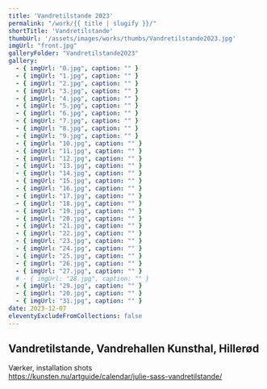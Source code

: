 ```yaml
---
title: 'Vandretilstande 2023'
permalink: "/work/{{ title | slugify }}/"
shortTitle: 'Vandretilstande'
thumbUrl: '/assets/images/works/thumbs/Vandretilstande2023.jpg'
imgUrl: "front.jpg"
galleryFolder: "Vandretilstande2023"
gallery:
  - { imgUrl: "0.jpg", caption: "" }
  - { imgUrl: "1.jpg", caption: "" }
  - { imgUrl: "2.jpg", caption: "" }
  - { imgUrl: "3.jpg", caption: "" }
  - { imgUrl: "4.jpg", caption: "" }
  - { imgUrl: "5.jpg", caption: "" }
  - { imgUrl: "6.jpg", caption: "" }
  - { imgUrl: "7.jpg", caption: "" }
  - { imgUrl: "8.jpg", caption: "" }
  - { imgUrl: "9.jpg", caption: "" }
  - { imgUrl: "10.jpg", caption: "" }
  - { imgUrl: "11.jpg", caption: "" }
  - { imgUrl: "12.jpg", caption: "" }
  - { imgUrl: "13.jpg", caption: "" }
  - { imgUrl: "14.jpg", caption: "" }
  - { imgUrl: "15.jpg", caption: "" }
  - { imgUrl: "16.jpg", caption: "" }
  - { imgUrl: "17.jpg", caption: "" }
  - { imgUrl: "18.jpg", caption: "" }
  - { imgUrl: "19.jpg", caption: "" }
  - { imgUrl: "20.jpg", caption: "" }
  - { imgUrl: "21.jpg", caption: "" }
  - { imgUrl: "22.jpg", caption: "" }
  - { imgUrl: "23.jpg", caption: "" }
  - { imgUrl: "24.jpg", caption: "" }
  - { imgUrl: "25.jpg", caption: "" }
  - { imgUrl: "26.jpg", caption: "" }
  - { imgUrl: "27.jpg", caption: "" }
  # - { imgUrl: "28.jpg", caption: "" }
  - { imgUrl: "29.jpg", caption: "" }
  - { imgUrl: "20.jpg", caption: "" }
  - { imgUrl: "31.jpg", caption: "" }
date: 2023-12-07
eleventyExcludeFromCollections: false
---
```



<div class="Txt">
  <h2>Vandretilstande, Vandrehallen Kunsthal, Hillerød</h2>
  <p>Værker, installation shots<br/>
  <a href="https://kunsten.nu/artguide/calendar/julie-sass-vandretilstande/" target="_blank">https://kunsten.nu/artguide/calendar/julie-sass-vandretilstande/</a></p>
</div>